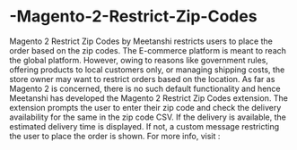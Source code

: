 # -Magento-2-Restrict-Zip-Codes
Magento 2 Restrict Zip Codes by Meetanshi restricts users to place the order based on the zip codes.  The E-commerce platform is meant to reach the global platform. However, owing to reasons like government rules, offering products to local customers only, or managing shipping costs, the store owner may want to restrict orders based on the location.  As far as Magento 2 is concerned, there is no such default functionality and hence Meetanshi has developed the Magento 2 Restrict Zip Codes extension.  The extension prompts the user to enter their zip code and check the delivery availability for the same in the zip code CSV. If the delivery is available, the estimated delivery time is displayed. If not, a custom message restricting the user to place the order is shown.  For more info, visit : 
